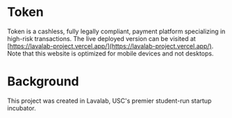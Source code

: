 # Token

Token is a cashless, fully legally compliant, payment platform specializing in high-risk transactions. The live deployed version can be visited at [https://lavalab-project.vercel.app/](https://lavalab-project.vercel.app/). Note that this website is optimized for mobile devices and not desktops.


# Background

This project was created in Lavalab, USC's premier student-run startup incubator. 
